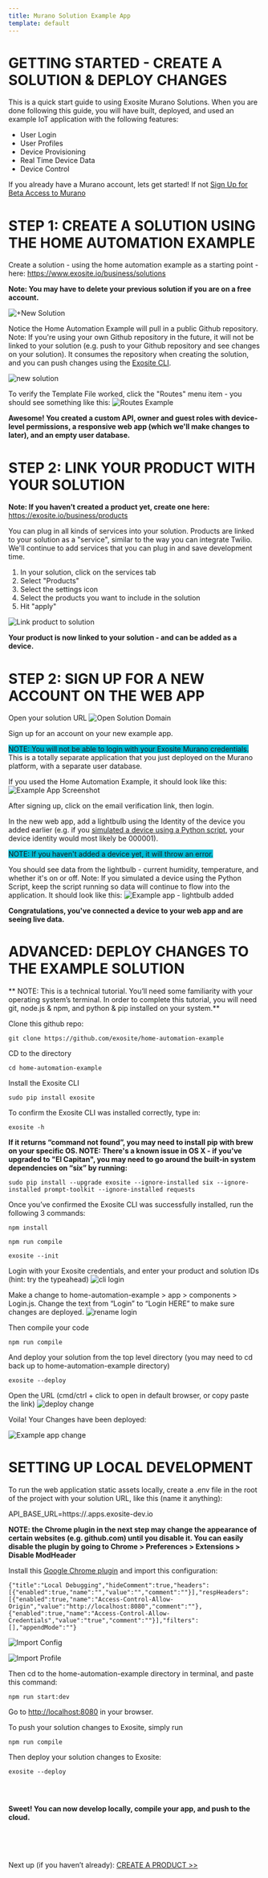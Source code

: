 ```yaml
---
title: Murano Solution Example App
template: default
---
```


# GETTING STARTED - CREATE A SOLUTION & DEPLOY CHANGES
This is a quick start guide to using Exosite Murano Solutions.  When you are done following this guide, you will have built, deployed, and used an example IoT application with the following features:

* User Login
* User Profiles
* Device Provisioning
* Real Time Device Data
* Device Control

If you already have a Murano account, lets get started! If not
<a class="btn orange" href="https://exosite.com/business/signup">Sign Up for Beta Access to Murano</a>


# STEP 1: CREATE A SOLUTION USING THE HOME AUTOMATION EXAMPLE

Create a solution - using the home automation example as a starting point - here:
<a href="https://www.exosite.io/business/solutions" target="_blank">https://www.exosite.io/business/solutions</a>

**Note: You may have to delete your previous solution if you are on a free account.**

<!--![Select menu](assets/solution_select_menu.png)
![Select solutions](assets/solution_select_menu_option.png) -->
![+New Solution](assets/solution_add_new.png)

Notice the Home Automation Example will pull in a public Github repository. Note: If you're using your own Github repository in the future, it will not be linked to your solution (e.g. push to your Github repository and see changes on your solution). It consumes the repository when creating the solution, and you can push changes using the <a href="../../../exosite-cli/" target="_blank">Exosite CLI</a>.


![new solution](assets/new_solution.png)


To verify the Template File worked, click the "Routes" menu item - you should see something like this: 
![Routes Example](assets/routes_example.png)

**Awesome! You created a custom API, owner and guest roles with device-level permissions, a responsive web app (which we'll make changes to later), and an empty user database.**


# STEP 2: LINK YOUR PRODUCT WITH YOUR SOLUTION

**Note: If you haven’t created a product yet, create one here:**
<a href="https://exosite.io/business/products" target="_blank">https://exosite.io/business/products</a>

You can plug in all kinds of services into your solution. Products are linked to your solution as a "service", similar to the way you can integrate Twilio. We'll continue to add services that you can plug in and save development time.

1) In your solution, click on the services tab <br />
2) Select "Products" <br />
3) Select the settings icon <br />
4) Select the products you want to include in the solution <br />
5) Hit "apply" <br />

![Link product to solution](assets/solution_link_product.png)

**Your product is now linked to your solution - and can be added as a device.**


# STEP 2: SIGN UP FOR A NEW ACCOUNT ON THE WEB APP

Open your solution URL
![Open Solution Domain](assets/solution_open_domain_link.png)

Sign up for an account on your new example app. <div style="background-color: #00BCD6; display: inline-block;">NOTE: You will not be able to login with your Exosite Murano credentials.</div> This is a totally separate application that you just deployed on the Murano platform, with a separate user database.

If you used the Home Automation Example, it should look like this:
![Example App Screenshot](assets/solution_home_automation_example_app.png)

After signing up, click on the email verification link, then login.

In the new web app, add a lightbulb using the Identity of the device you added earlier (e.g. if you <a href="../../products/pythonsim/" target="_blank">simulated a device using a Python script</a>, your device identity would most likely be 000001). <div style="background-color: #00BCD6; display: inline-block;">NOTE: If you haven't added a device yet, it will throw an error.</div>

You should see data from the lightbulb - current humidity, temperature, and whether it's on or off. Note: If you simulated a device using the Python Script, keep the script running so data will continue to flow into the application. It should look like this:
![Example app - lightbulb added](assets/solution_example_app_with_lightbulb.png)


**Congratulations, you've connected a device to your web app and are seeing live data.**


# ADVANCED: DEPLOY CHANGES TO THE EXAMPLE SOLUTION 

** NOTE: This is a technical tutorial. You’ll need some familiarity with your operating system’s terminal. In order to complete this tutorial, you will need git, node.js & npm, and python & pip installed on your system.** 

Clone this github repo: 

```
git clone https://github.com/exosite/home-automation-example
```

CD to the directory

```
cd home-automation-example
```

Install the Exosite CLI

```
sudo pip install exosite
```

To confirm the Exosite CLI was installed correctly, type in: 

```
exosite -h
```
**If it returns “command not found”, you may need to install pip with brew on your specific OS. NOTE: There's a known issue in OS X - if you've upgraded to "El Capitan", you may need to go around the built-in system dependencies on “six” by running:**
```
sudo pip install --upgrade exosite --ignore-installed six --ignore-installed prompt-toolkit --ignore-installed requests
```

Once you’ve confirmed the Exosite CLI was successfully installed, run the following 3 commands: 

```
npm install
```
```
npm run compile
```
```
exosite --init
```

Login with your Exosite credentials, and enter your product and solution IDs (hint: try the typeahead)
![cli login](assets/cli_login.png)

Make a change to home-automation-example > app > components > Login.js. Change the text from “Login” to “Login HERE” to make sure changes are deployed.
![rename login](assets/rename_login.png)

Then compile your code
```
npm run compile
```

And deploy your solution from the top level directory (you may need to cd back up to home-automation-example directory)
```
exosite --deploy
```

Open the URL (cmd/ctrl + click to open in default browser, or copy paste the link)
![deploy change](assets/deploy_change.png)


Voila! Your Changes have been deployed: 

![Example app change](assets/solution_example_app_change.png)


# SETTING UP LOCAL DEVELOPMENT

To run the web application static assets locally, create a .env file in the root of the project with your solution URL, like this (name it anything):

API_BASE_URL=https://<solution-name>.apps.exosite-dev.io

**NOTE: the Chrome plugin in the next step may change the appearance of certain websites (e.g. github.com) until you disable it. You can easily disable the plugin by going to Chrome > Preferences > Extensions > Disable ModHeader**

Install this <a href="https://chrome.google.com/webstore/detail/modheader/idgpnmonknjnojddfkpgkljpfnnfcklj/related?hl=en" target="_blank">Google Chrome plugin</a> and import this configuration: 

```
{"title":"Local Debugging","hideComment":true,"headers":[{"enabled":true,"name":"","value":"","comment":""}],"respHeaders":[{"enabled":true,"name":"Access-Control-Allow-Origin","value":"http://localhost:8080","comment":""},{"enabled":true,"name":"Access-Control-Allow-Credentials","value":"true","comment":""}],"filters":[],"appendMode":""}
```
![Import Config](assets/import_config.png)

![Import Profile](assets/import_profile.png)


Then cd to the home-automation-example directory in terminal, and paste this command:
```
npm run start:dev
```

Go to <a href="http://localhost:8080" target="_blank">http://localhost:8080</a> in your browser.

To push your solution changes to Exosite, simply run 
```
npm run compile 
``` 
Then deploy your solution changes to Exosite:
```
exosite --deploy 
```
<div style="padding-bottom: 30px"></div>

**Sweet! You can now develop locally, compile your app, and push to the cloud.**

<!-- Weaver's suggestion to add a link to learn more is valid and needed, but we don't talk about these things in the docs yet-->
<!--For more information about the powerful capabilities of Routes and Services (not to mention Hosting, Users, Roles and more, please check out <a href="../../">our getting started documentation</a>. -->
<div style="padding-bottom: 50px"></div>



Next up (if you haven’t already):
<a class="btn orange" href="http://docs.exosite.com/murano/get-started/">CREATE A PRODUCT >></a>
<div style="padding-bottom: 300px"></div>
